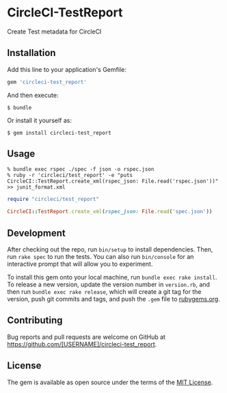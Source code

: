 # CircleCI-TestReport

Create Test metadata for CircleCI

## Installation

Add this line to your application's Gemfile:

```ruby
gem 'circleci-test_report'
```

And then execute:

    $ bundle

Or install it yourself as:

    $ gem install circleci-test_report

## Usage

```
% bundle exec rspec ./spec -f json -o rspec.json
% ruby -r 'circleci/test_report' -e "puts CircleCI::TestReport.create_xml(rspec_json: File.read('rspec.json'))" >> junit_format.xml
```

```ruby
require "circleci/test_report"

CircleCI::TestReport.create_xml(rspec_json: File.read('spec.json'))
```

## Development

After checking out the repo, run `bin/setup` to install dependencies. Then, run `rake spec` to run the tests. You can also run `bin/console` for an interactive prompt that will allow you to experiment.

To install this gem onto your local machine, run `bundle exec rake install`. To release a new version, update the version number in `version.rb`, and then run `bundle exec rake release`, which will create a git tag for the version, push git commits and tags, and push the `.gem` file to [rubygems.org](https://rubygems.org).

## Contributing

Bug reports and pull requests are welcome on GitHub at https://github.com/[USERNAME]/circleci-test_report.

## License

The gem is available as open source under the terms of the [MIT License](https://opensource.org/licenses/MIT).
